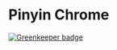 # Pinyin Chrome

[![Greenkeeper badge](https://badges.greenkeeper.io/pepebecker/pinyin-chrome.svg)](https://greenkeeper.io/)
